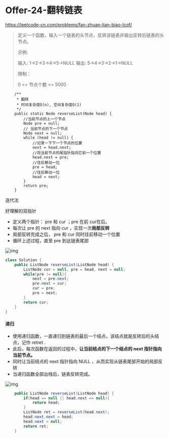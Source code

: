 # Offer-24-翻转链表

https://leetcode-cn.com/problems/fan-zhuan-lian-biao-lcof/

> 定义一个函数，输入一个链表的头节点，反转该链表并输出反转后链表的头节点。
>
> 示例:
>
> 输入: 1->2->3->4->5->NULL
> 输出: 5->4->3->2->1->NULL
>
>
> 限制：
>
> 0 <= 节点个数 <= 5000
>

```
    /**
     * 翻转
     * 时间复杂度O(n), 空间复杂度O(1)
     */
    public static Node reverseList(Node head) {
        //当前节点的上一个节点
        Node pre = null;
        // 当前节点的下一个节点
        Node next = null;
        while (head != null) {
            //记录一下下一个节点的位置
            next = head.next;
            //将当前节点的尾指针指向它前一个位置
            head.next = pre;
            //往后移动一位
            pre = head;
            //往后移动一位
            head = next;
        }
        return pre;
    }
```

迭代法

好理解的双指针

- 定义两个指针： pre 和 cur ；pre 在前 cur在后。
- 每次让 pre 的 next 指向 cur ，实现一次**局部反转**
- 局部反转完成之后， pre 和 cur 同时往前移动一个位置
- 循环上述过程，直至 pre 到达链表尾部



![img](https://pic.leetcode-cn.com/9ce26a709147ad9ce6152d604efc1cc19a33dc5d467ed2aae5bc68463fdd2888.gif)

```java
class Solution {
    public ListNode reverseList(ListNode head) {
        ListNode cur = null, pre = head, next = null;
        while(pre != null){
            next = pre.next;
            pre.next = cur;
            cur = pre;
            pre = next;
        }
        return cur;
    }
}
```

#### 递归

- 使用递归函数，一直递归到链表的最后一个结点，该结点就是反转后的头结点，记作 retret .
- 此后，每次函数在返回的过程中，**让当前结点的下一个结点的 next  指针指向当前节点。**
- 同时让当前结点的 next  指针指向 NULL ，从而实现从链表尾部开始的局部反转
- 当递归函数全部出栈后，链表反转完成。

![img](https://pic.leetcode-cn.com/8951bc3b8b7eb4da2a46063c1bb96932e7a69910c0a93d973bd8aa5517e59fc8.gif)

```java
    public ListNode reverseList(ListNode head) {
        if(head == null || head.next == null){
            return head;
        }
        ListNode ret = reverseList(head.next);
        head.next.next = head;
        head.next = null;
        return ret;
    }
```

## 